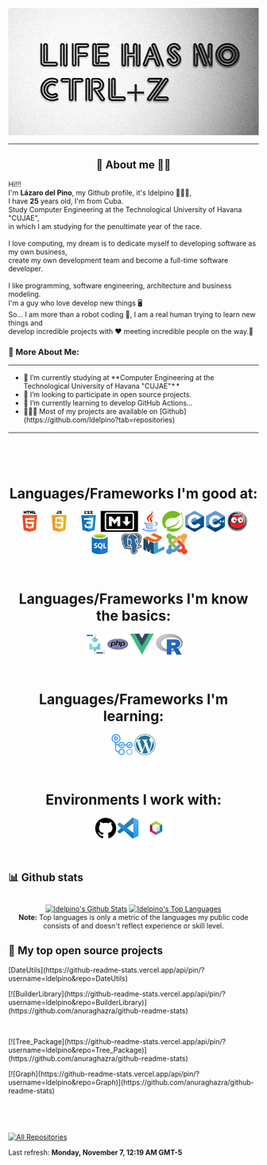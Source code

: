 <a href="https://github.com/ldelpino"><img alt="Image Presentation" title="Image Presentation" src="./assets/presentation.png" width="512" height="256"></a>

<hr>

<!-- Description about me -->
<h2 align="center"> 🤔 About me 👨‍💻 </h2>

Hi!!! <br />
I'm <b>Lázaro del Pino</b>, my Github profile, it's ldelpino 🕵🏼‍♂️, <br />
I have <strong>25</strong> years old, I'm from Cuba. <br />
Study Computer Engineering at the Technological University of Havana "CUJAE", <br />
in which I am studying for the penultimate year of the race. <br />
<br />
I love computing, my dream is to dedicate myself to developing software as my own business, <br />
create my own development team and become a full-time software developer. <br />
<br />
I like programming, software engineering, architecture and business modeling. <br />
I'm a guy who love develop new things 🖥️ <br />
So... I am more than a robot coding 🤖, I am a real human trying to learn new things and <br />
develop incredible projects with ❤️ meeting incredible people on the way.🚀<br />

### 🧐 More About Me:
<table style="border: none;">
  <tr style="border: none;">
    <td style="border: none;">
      <ul>
        <li>
          🔭 I’m currently studying at **Computer Engineering at the Technological University of Havana "CUJAE"**
        </li>
        <li>
          🤝 I’m looking to participate in open source projects.
        </li>
        <li>
          🌱 I’m currently learning to develop GitHub Actions...
        </li>
        <li>
          👨🏻‍💻 Most of my projects are available on [Github](https://github.com/ldelpino?tab=repositories)
        </li>
    </td>
  </tr>
</table>
<br><br><br>

<!-- languajes and skills section -->

<h1 align="center"> Languages/Frameworks I'm good at: </h1>
<p align="center">
  <code><a href="https://en.wikipedia.org/wiki/HTML"><img alt="HTML 5" title="HTML 5" src="./assets/html.png" height="42"></a></code>
  <code><a href="https://developer.mozilla.org/en-US/docs/Web/JavaScript"><img alt="JavaScript" title="JavaScript" src="./assets/javascript.png" height="42"></a></code>
  <code><a href="https://www.w3.org/Style/CSS/Overview.en.html"><img alt="CSS 3" title="CSS 3" src="./assets/css.png" height="42"></a></code>
  <code><a href="https://daringfireball.net/projects/markdown"><img alt="Markdown" title="Markdown" src="./assets/markdown.png" height="42"></a></code>
  <code><a href="https://www.java.com/en/"><img alt="Java" title="Java" src="./assets/java.png" height="42"></a></code>
  <code><a href="https://spring.io/"><img alt="Spring" title="Spring" src="./assets/spring-logo.png" height="42"></a></code>
  <code><a href="https://www.cprogramming.com/"><img alt="C" title="C" src="./assets/c.png" height="42"></a></code>
  <code><a href="https://cplusplus.com/"><img alt="C++" title="C++" src="./assets/c++.png" height="42"></a></code>
  <!-- Nuevos -->
  <code><a href="https://www.swi-prolog.org/"><img alt="Prolog" title="Prolog" src="./assets/prolog.png" height="42"></a></code>
  <code><a href="https://www.postgresql.org/"><img alt="SQL" title="SQL" src="./assets/sql.png" height="42"></a></code>
  <code><a href="https://www.postgresql.org/"><img alt="PostgreSQL" title="PostgreSQL" src="./assets/postgreSQL.png" height="42"></a></code>
  <code><a href="http://www.uml.org/"><img alt="UML" title="UML" src="./assets/uml.png" height="42"></a></code>
  <code><a href="https://www.joomla.org/"><img alt="Joomla CMS" title="Joomla" src="./assets/joomla.png" height="42"></a></code>
</p>
<br>

<h1 align="center"> Languages/Frameworks I'm know the basics: </h1>
<p align="center">
  <code><a href="https://assemblerinstitute.com/"><img alt="Ensamblador" title="Ensamblador" src="./assets/ensamblador.png" height="42"></a></code>
  <code><a href="https://www.php.net/"><img alt="PHP" title="PHP" src="./assets/php.png" height="42"></a></code>
  <code><a href="https://vuejs.org/"><img alt="Vue" title="Vue" src="./assets/vue.png" height="42"></a></code>
  <code><a href="https://www.r-project.org/"><img alt="R" title="R" src="./assets/Rlogo.png" height="42"></a></code>
</p>
<br>

<h1 align="center"> Languages/Frameworks I'm learning: </h1>
<p align="center">
  <code><a href="https://github.com/features/actions"><img alt="GitHub Actions" title="GitHub Actions" src="./assets/actions.png" height="42"></a></code>
  <code><a href="https://wordpress.com/es/?aff=27964"><img alt="Wordpress" title="Wordpress" src="./assets/wordpress.png" height="42"></a></code>
</p>
<br>

<h1 align="center"> Environments I work with: </h1>
<p align="center">
  <code><a href="https://github.com/"><img alt="GitHub" title="GitHub" src="./assets/github.png" height="42"></a></code>
  <code><a href="https://code.visualstudio.com/"><img alt="Vs code" title="Vs code" src="./assets/vscode.png" height="42"></a></code>
  <code><a href="https://netbeans.apache.org/"><img alt="Netbeans IDE" title="Netbeans IDE" src="./assets/netbeans.png" height="42"></a></code>
  <!--<code><a href="https://code.visualstudio.com/"><img alt="Draw UML" UML" src="./assets/vscode.png" height="42"></a></code>-->
</p>
<br>

<!-- GitHub stats section -->

## 📊 Github stats

<!-- Bassed on: https://github.com/anuraghazra/github-readme-stats -->
<p align="center">
  <br/>
  <a href="https://github.com/anuraghazra/github-readme-stats"><img alt="ldelpino's Github Stats" src="https://github-readme-stats.vercel.app/api/?username=ldelpino&show_icons=true&count_private=true&theme=react&bg_color=1F222E&title_color=7cebf5&icon_color=2d7de4&show_icons=true&border_color=7cebf5&border_radius=10" height="192px"/></a>
  <a href="https://github.com/anuraghazra/github-readme-stats"><img alt="ldelpino's Top Languages" src="https://github-readme-stats.vercel.app/api/top-langs/?username=ldelpino&langs_count=8&layout=compact&theme=react&bg_color=1F222E&title_color=7cebf5&icon_color=2d7de4&show_icons=true&border_color=7cebf5&border_radius=10" height="192px"/></a>
  <br/>
  <b>Note:</b> Top languages is only a metric of the languages my public code consists of and doesn't reflect experience or skill level.
</p>

<!-- Projects section -->

## 📘 My top open source projects

<!-- Bassed on: Repo info cards - https://github.com/anuraghazra/github-readme-stats -->
<p align="center">
  <p style="widht: 100%;" align="center">
    <p>[DateUtils](https://github-readme-stats.vercel.app/api/pin/?username=ldelpino&repo=DateUtils)</p>
    <p>[![BuilderLibrary](https://github-readme-stats.vercel.app/api/pin/?username=ldelpino&repo=BuilderLibrary)](https://github.com/anuraghazra/github-readme-stats)</p>
  </p>
  <p align="center">&#8192;</p>
  <p style="widht: 100%;" align="center">
    <p>[![Tree_Package](https://github-readme-stats.vercel.app/api/pin/?username=ldelpino&repo=Tree_Package)](https://github.com/anuraghazra/github-readme-stats)</p>
    <p>[![Graph](https://github-readme-stats.vercel.app/api/pin/?username=ldelpino&repo=Graph)](https://github.com/anuraghazra/github-readme-stats)</p>
  </p>
</p>

<p align="center">&#8192;</p>
<p align="center">&#8192;</p>

<p align="left">
  <a href="https://github.com/ldelpino?tab=repositories"><img alt="All Repositories" title="All Repositories" src="https://custom-icon-badges.herokuapp.com/badge/-All%20Repos-2962FF?style=for-the-badge&logoColor=white&logo=repo"/></a>
</p>

<!-- last refresh of readme section -->

Last refresh: <b>Monday, November 7, 12:19 AM GMT-5</b>

<!---
ldelpino/ldelpino is a ✨ special ✨ repository because its `README.md` (this file) appears on your GitHub profile.
You can click the Preview link to take a look at your changes.
--->
